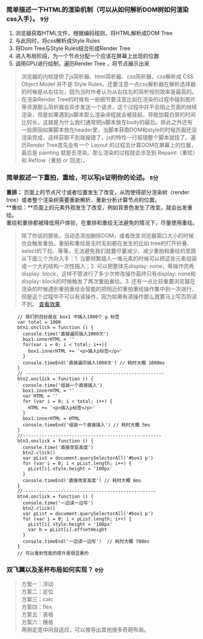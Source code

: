 <!--
 * @Author: 常培
 * @Date: 2019-08-24 20:02:25
 * @LastEditTime: 2019-09-07 12:00:09
 * @Description: HTML渲染机制（DOM树的解析，重拍，重绘，双飞翼圣杯布局）
 -->
### 简单描述一下HTML的渲染机制（可以从如何解析DOM树如何渲染css入手）。 `9分`
1. 浏览器获取HTML文件，根据编码规则，将HTML解析成DOM Tree
2. 与此同时，将css解析成Style Rules
3. 将Dom Tree与Style Rules结合形成Render Tree
4. 进入布局阶段，为一个节点分配一个应该在屏幕上出现的位置
5. 调用GPU进行绘制，遍历Render Tree ，将节点展示出来

> 浏览器的内核提供了js简析器、html简析器、css简析器，css解析成 CSS Object Model 并不是 Style Rules，还要注意一点css解析器在解析选择器的时候是从右往左，因为当时作者认为从右往左的简析规则效率是最高的。在渲染Render Tree的时候有一些细节要注意比如在渲染的过程中碰到图片等资源那么简析器会异步发送一个请求，这个过程中并不会阻止页面的继续渲染，但是如果遇到js脚本那么渲染进程就会被挂起，导致加载白屏的时间比较长，这就是为什么我们通常把js脚本放在body的最后。除此之外还有一些原因如果脚本放在header里，当脚本获取DOM和style的时候页面还没渲染完成，这样获取不到就报错了，js的特性一行报错整个脚本就挂了。遍历Render Tree首先会有一个 Layout 的过程去计算DOM在屏幕上的位置，最后是 painting 就是去渲染。那么渲染的过程就会涉及到 Repaint（重绘）和 Reflow（重拍 or 回流）。

### 简单叙述一下重拍，重绘，可以写js证明你的论述。 `8分`

**重排：** 页面上的节点尺寸或者位置发生了改变，从而使得部分渲染树（render tree）或者整个渲染树需要重新解析，重新分析计算节点的位置。   
**重绘：**页面上的元素外观发生了改变，例如背景色发生了改变。就会出发重绘。   
重绘和重排都被降低用户体验，在重排和重绘无法避免的情况下，尽量使用重绘。

> 除了你说的那些，当动态添加删除DOM，或者改变浏览器窗口大小的时候也会触发重拍。重拍和重绘是无时无刻都在发生的比如 tree的打开折叠、select的下拉、等等，无法避免我们就要尽量减少，减少重拍和重绘的思路从下面三个方向入手：1. 当要频繁插入一堆元素的时候可以把这些元素组装成一个大的结构一次性插入；2. 可以把整体先display: none，等操作完再 display: block，这样不管进行了多少次修改操作最终只有display: none和display: block的时候触发了两次重拍重绘。3. 还有一点比较重要浏览器在渲染的时候遇到重拍重绘会智能的把相近的重拍重绘操作集中到一次进行，但是这个过程中不可以有读操作，因为如果有读操作那么就要马上写否则读不到。
[查看效果](/src/demo/reflow.html)
```
    // 我们的目标是在 box1 中插入1000个 p 标签
    var total = 1000
    btn1.onclick = function () {
      console.time('直接遍历插入1000次')
      box1.innerHTML = ''
      for(var i = 0; i < total; i++){
        box1.innerHTML += '<p>插入p标签</p>'
      }
      console.timeEnd('直接遍历插入1000次') // 耗时大概 1000ms
    }
    // ---------------------------------------------------
    btn2.onclick = function () {
      console.time('组装一个直接插入')
      box1.innerHTML = ''
      var HTML = ''
      for (var i = 0; i < total; i++) {
        HTML += '<p>插入p标签</p>'
      }
      box1.innerHTML = HTML 
      console.timeEnd('组装一个直接插入') // 耗时大概 5ms
    }
    //---------------------------------------------------
    btn3.onclick = function () {
      console.time('直接改变高度')
      btn2.click()
      var pList = document.querySelectorAll('#box1 p')
      for (var i = 0; i < pList.length; i++) {
        pList[i].style.height = '100px'
      }
      console.timeEnd('直接改变高度') // 耗时大概 6ms
    }
    //-------------------------------------------------
    btn4.onclick = function () {
      console.time('一边读一边写')
      btn2.click()
      var pList = document.querySelectorAll('#box1 p')
      for (var i = 0; i < pList.length; i++) {
        pList[i].style.height = '100px'
        var h = pList[i].offsetHeight
      }
      console.timeEnd('一边读一边写')  // 耗时大概 700ms
    }
    // 可以看到性能的提升是很显著的
```

### 双飞翼以及圣杯布局如何实现？ `0分`
> 方案一：浮动   
> 方案二：定位   
> 方案三：calc   
> 方案四：flex   
> 方案五：表格   
> 方案六：栅格   
> 两侧定宽中间自适应，可以推导出其他很多奇葩布局。

